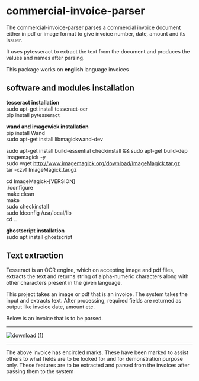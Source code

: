 # commercial-invoice-parser

The commercial-invoice-parser parses a commercial invoice document either in pdf or image format to give invoice number, date, amount and its issuer.

It uses pytesseract to extract the text from the document and produces the values and names after parsing.

This package works on <b>english</b> language invoices


## software and modules installation

<b>tesseract installation</b><br>
sudo apt-get install tesseract-ocr<br>
pip install pytesseract<br>

<b>wand and imagewick installation</b><br>
pip install Wand<br>
sudo apt-get install libmagickwand-dev<br>

sudo apt-get install build-essential checkinstall && sudo apt-get build-dep imagemagick -y<br>
sudo wget http://www.imagemagick.org/download/ImageMagick.tar.gz<br>
tar -xzvf ImageMagick.tar.gz<br>

cd ImageMagick-[VERSION]<br>
./configure<br>
make clean<br>
make<br>
sudo checkinstall<br>
sudo ldconfig /usr/local/lib<br>
cd ..

<b>ghostscript installation</b><br>
sudo apt install ghostscript<br>

## Text extraction

Tesseract is an OCR engine, which on accepting image and pdf files, extracts the text and returns string of 
alpha-numeric characters along with other characters present in the given language.

This project takes an image or pdf that is an invoice. The system takes the input and extracts text. After processing, 
required fields are returned as output like invoice date, amount etc.

Below is an invoice that is to be parsed.
<br>
<hr/>

![download (1)](https://user-images.githubusercontent.com/87579053/138683429-56557ac6-e8f1-4449-859c-ffc704cc0c45.png)

<hr/>

The above invoice has encircled marks. These have been marked to assist others to what fields are to be looked for and for
demonstration purpose only. These features are to be extracted and parsed from the invoices after passing them to the system

